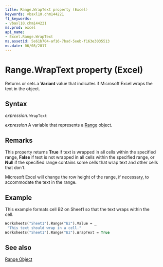 ```yaml
---
title: Range.WrapText property (Excel)
keywords: vbaxl10.chm144221
f1_keywords:
- vbaxl10.chm144221
ms.prod: excel
api_name:
- Excel.Range.WrapText
ms.assetid: 5e61b704-af16-7bad-5eeb-f163e3035513
ms.date: 06/08/2017
---
```



# Range.WrapText property (Excel)

Returns or sets a  **Variant** value that indicates if Microsoft Excel wraps the text in the object.


## Syntax

_expression_. `WrapText`

_expression_ A variable that represents a [Range](excel.range-graph-property.md) object.


## Remarks

This property returns  **True** if text is wrapped in all cells within the specified range, **False** if text is not wrapped in all cells within the specified range, or **Null** if the specified range contains some cells that wrap text and other cells that don't.

Microsoft Excel will change the row height of the range, if necessary, to accommodate the text in the range.


## Example

This example formats cell B2 on Sheet1 so that the text wraps within the cell.


```vb
Worksheets("Sheet1").Range("B2").Value = _ 
 "This text should wrap in a cell." 
Worksheets("Sheet1").Range("B2").WrapText = True
```


## See also


[Range Object](Excel.Range(object).md)

